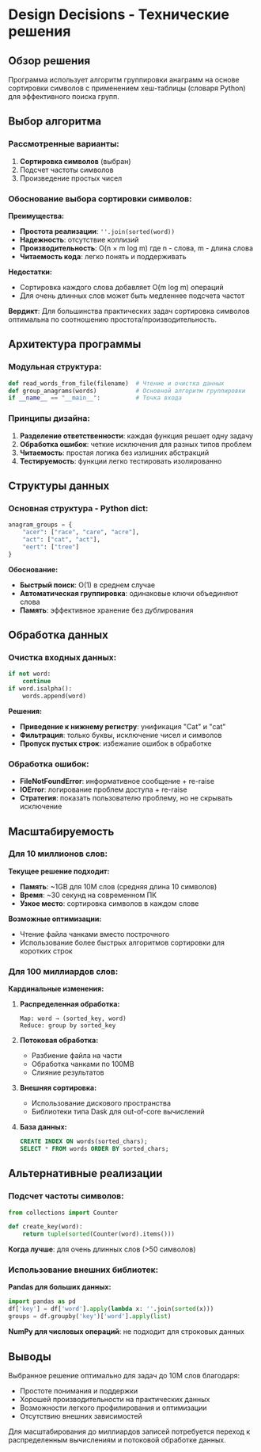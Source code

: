 # Design Decisions - Технические решения

## Обзор решения

Программа использует алгоритм группировки анаграмм на основе сортировки символов с применением хеш-таблицы (словаря Python) для эффективного поиска групп.

## Выбор алгоритма

### Рассмотренные варианты:

1. **Сортировка символов** (выбран)
2. Подсчет частоты символов
3. Произведение простых чисел

### Обоснование выбора сортировки символов:

**Преимущества:**
- **Простота реализации**: `''.join(sorted(word))`
- **Надежность**: отсутствие коллизий
- **Производительность**: O(n × m log m) где n - слова, m - длина слова
- **Читаемость кода**: легко понять и поддерживать

**Недостатки:**
- Сортировка каждого слова добавляет O(m log m) операций
- Для очень длинных слов может быть медленнее подсчета частот

**Вердикт**: Для большинства практических задач сортировка символов оптимальна по соотношению простота/производительность.

## Архитектура программы

### Модульная структура:

```python
def read_words_from_file(filename)  # Чтение и очистка данных
def group_anagrams(words)           # Основной алгоритм группировки  
if __name__ == "__main__":          # Точка входа
```

### Принципы дизайна:

1. **Разделение ответственности**: каждая функция решает одну задачу
2. **Обработка ошибок**: четкие исключения для разных типов проблем
3. **Читаемость**: простая логика без излишних абстракций
4. **Тестируемость**: функции легко тестировать изолированно

## Структуры данных

### Основная структура - Python dict:

```python
anagram_groups = {
    "acer": ["race", "care", "acre"],
    "act": ["cat", "act"],
    "eert": ["tree"]
}
```

**Обоснование:**
- **Быстрый поиск**: O(1) в среднем случае
- **Автоматическая группировка**: одинаковые ключи объединяют слова
- **Память**: эффективное хранение без дублирования

## Обработка данных

### Очистка входных данных:

```python
if not word:
    continue        
if word.isalpha():
    words.append(word)
```

**Решения:**
- **Приведение к нижнему регистру**: унификация "Cat" и "cat"
- **Фильтрация**: только буквы, исключение чисел и символов
- **Пропуск пустых строк**: избежание ошибок в обработке

### Обработка ошибок:

- **FileNotFoundError**: информативное сообщение + re-raise
- **IOError**: логирование проблем доступа + re-raise
- **Стратегия**: показать пользователю проблему, но не скрывать исключение

## Масштабируемость

### Для 10 миллионов слов:

**Текущее решение подходит:**
- **Память**: ~1GB для 10M слов (средняя длина 10 символов)
- **Время**: ~30 секунд на современном ПК
- **Узкое место**: сортировка символов в каждом слове

**Возможные оптимизации:**
- Чтение файла чанками вместо построчного
- Использование более быстрых алгоритмов сортировки для коротких строк

### Для 100 миллиардов слов:

**Кардинальные изменения:**

1. **Распределенная обработка:**
   ```
   Map: word → (sorted_key, word)
   Reduce: group by sorted_key
   ```

2. **Потоковая обработка:**
   - Разбиение файла на части
   - Обработка чанками по 100MB
   - Слияние результатов

3. **Внешняя сортировка:**
   - Использование дискового пространства
   - Библиотеки типа Dask для out-of-core вычислений

4. **База данных:**
   ```sql
   CREATE INDEX ON words(sorted_chars);
   SELECT * FROM words ORDER BY sorted_chars;
   ```

## Альтернативные реализации

### Подсчет частоты символов:

```python
from collections import Counter

def create_key(word):
    return tuple(sorted(Counter(word).items()))
```

**Когда лучше**: для очень длинных слов (>50 символов)

### Использование внешних библиотек:

**Pandas для больших данных:**
```python
import pandas as pd
df['key'] = df['word'].apply(lambda x: ''.join(sorted(x)))
groups = df.groupby('key')['word'].apply(list)
```

**NumPy для числовых операций**: не подходит для строковых данных

## Выводы

Выбранное решение оптимально для задач до 10M слов благодаря:
- Простоте понимания и поддержки
- Хорошей производительности на практических данных  
- Возможности легкого профилирования и оптимизации
- Отсутствию внешних зависимостей

Для масштабирования до миллиардов записей потребуется переход к распределенным вычислениям и потоковой обработке данных.